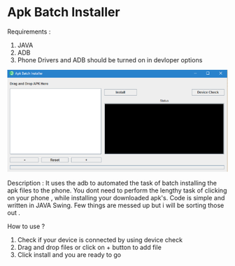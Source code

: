 # Apk Batch Installer

Requirements :
1. JAVA 
2. ADB
3. Phone Drivers and ADB should be turned on in devloper options

![Alt text](/res/software.png?raw=true "Screenshot")

Description : It uses the adb to automated the task of batch installing the apk files to the phone. You dont need to perform the lengthy task of clicking on your phone , while installing your downloaded apk's. Code is simple and written in JAVA Swing. Few things are messed up but i will be sorting those out . 

How to use ?
1. Check if your device is connected by using device check
2. Drag and drop files or click on + button to add file
3. Click install and you are ready to go






